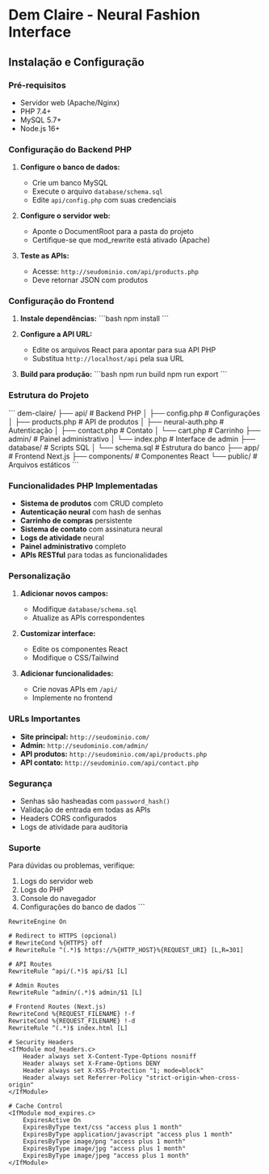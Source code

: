 # Dem Claire - Neural Fashion Interface

## Instalação e Configuração

### Pré-requisitos
- Servidor web (Apache/Nginx)
- PHP 7.4+
- MySQL 5.7+
- Node.js 16+

### Configuração do Backend PHP

1. **Configure o banco de dados:**
   - Crie um banco MySQL
   - Execute o arquivo `database/schema.sql`
   - Edite `api/config.php` com suas credenciais

2. **Configure o servidor web:**
   - Aponte o DocumentRoot para a pasta do projeto
   - Certifique-se que mod_rewrite está ativado (Apache)

3. **Teste as APIs:**
   - Acesse: `http://seudominio.com/api/products.php`
   - Deve retornar JSON com produtos

### Configuração do Frontend

1. **Instale dependências:**
   \`\`\`bash
   npm install
   \`\`\`

2. **Configure a API URL:**
   - Edite os arquivos React para apontar para sua API PHP
   - Substitua `http://localhost/api` pela sua URL

3. **Build para produção:**
   \`\`\`bash
   npm run build
   npm run export
   \`\`\`

### Estrutura do Projeto

\`\`\`
dem-claire/
├── api/                 # Backend PHP
│   ├── config.php      # Configurações
│   ├── products.php    # API de produtos
│   ├── neural-auth.php # Autenticação
│   ├── contact.php     # Contato
│   └── cart.php        # Carrinho
├── admin/              # Painel administrativo
│   └── index.php       # Interface de admin
├── database/           # Scripts SQL
│   └── schema.sql      # Estrutura do banco
├── app/                # Frontend Next.js
├── components/         # Componentes React
└── public/             # Arquivos estáticos
\`\`\`

### Funcionalidades PHP Implementadas

- **Sistema de produtos** com CRUD completo
- **Autenticação neural** com hash de senhas
- **Carrinho de compras** persistente
- **Sistema de contato** com assinatura neural
- **Logs de atividade** neural
- **Painel administrativo** completo
- **APIs RESTful** para todas as funcionalidades

### Personalização

1. **Adicionar novos campos:**
   - Modifique `database/schema.sql`
   - Atualize as APIs correspondentes

2. **Customizar interface:**
   - Edite os componentes React
   - Modifique o CSS/Tailwind

3. **Adicionar funcionalidades:**
   - Crie novas APIs em `/api/`
   - Implemente no frontend

### URLs Importantes

- **Site principal:** `http://seudominio.com/`
- **Admin:** `http://seudominio.com/admin/`
- **API produtos:** `http://seudominio.com/api/products.php`
- **API contato:** `http://seudominio.com/api/contact.php`

### Segurança

- Senhas são hasheadas com `password_hash()`
- Validação de entrada em todas as APIs
- Headers CORS configurados
- Logs de atividade para auditoria

### Suporte

Para dúvidas ou problemas, verifique:
1. Logs do servidor web
2. Logs do PHP
3. Console do navegador
4. Configurações do banco de dados
\`\`\`

```htaccess file=".htaccess"
RewriteEngine On

# Redirect to HTTPS (opcional)
# RewriteCond %{HTTPS} off
# RewriteRule ^(.*)$ https://%{HTTP_HOST}%{REQUEST_URI} [L,R=301]

# API Routes
RewriteRule ^api/(.*)$ api/$1 [L]

# Admin Routes
RewriteRule ^admin/(.*)$ admin/$1 [L]

# Frontend Routes (Next.js)
RewriteCond %{REQUEST_FILENAME} !-f
RewriteCond %{REQUEST_FILENAME} !-d
RewriteRule ^(.*)$ index.html [L]

# Security Headers
<IfModule mod_headers.c>
    Header always set X-Content-Type-Options nosniff
    Header always set X-Frame-Options DENY
    Header always set X-XSS-Protection "1; mode=block"
    Header always set Referrer-Policy "strict-origin-when-cross-origin"
</IfModule>

# Cache Control
<IfModule mod_expires.c>
    ExpiresActive On
    ExpiresByType text/css "access plus 1 month"
    ExpiresByType application/javascript "access plus 1 month"
    ExpiresByType image/png "access plus 1 month"
    ExpiresByType image/jpg "access plus 1 month"
    ExpiresByType image/jpeg "access plus 1 month"
</IfModule>
